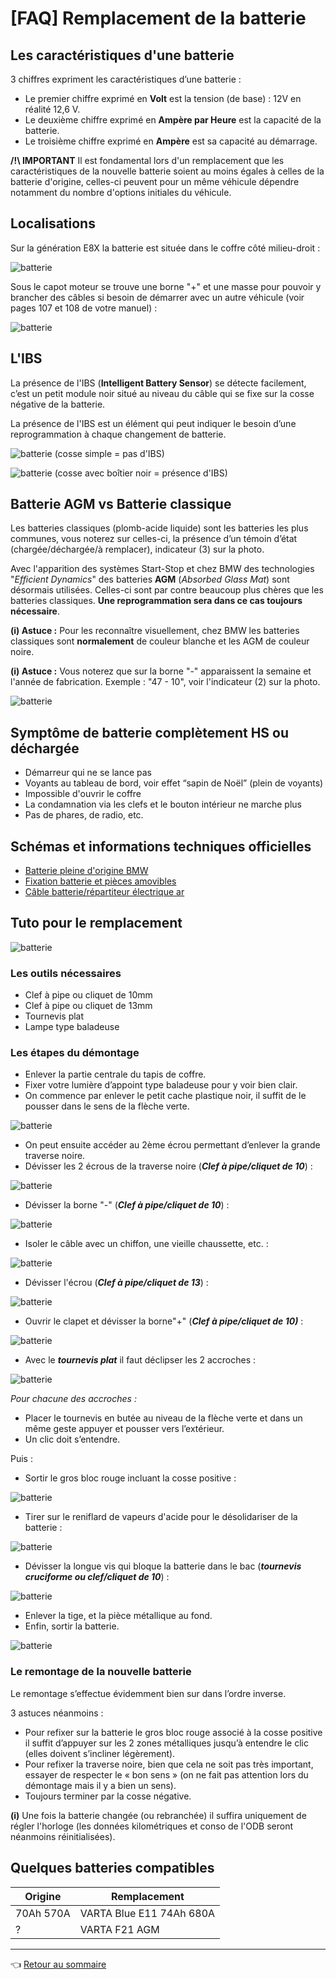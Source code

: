# [FAQ] Remplacement de la batterie

## Les caractéristiques d'une batterie

3 chiffres expriment les caractéristiques d’une batterie :

- Le premier chiffre exprimé en **Volt** est la tension (de base) : 12V en réalité 12,6 V.
- Le deuxième chiffre exprimé en **Ampère par Heure** est la capacité de la batterie.
- Le troisième chiffre exprimé en **Ampère** est sa capacité au démarrage.

**/!\\ IMPORTANT** Il est fondamental lors d'un remplacement que les caractéristiques de la nouvelle batterie soient au moins égales à celles de la batterie d'origine, celles-ci peuvent pour un même véhicule dépendre notamment du nombre d'options initiales du véhicule.

## Localisations

Sur la génération E8X la batterie est située dans le coffre côté milieu-droit :

![batterie](../images/tuto_batterie/batterie_01.jpg)

Sous le capot moteur se trouve une borne "+" et une masse pour  pouvoir y brancher des câbles si besoin de démarrer avec un autre véhicule (voir pages 107 et 108 de votre manuel) :

![batterie](../images/tuto_batterie/batterie_02.jpg)

## L'IBS

La présence de l'IBS (**Intelligent Battery Sensor**) se détecte facilement, c’est un petit module noir situé au niveau du câble qui se fixe sur la cosse négative de la batterie.

La présence de l'IBS est un élément qui peut indiquer le besoin d’une reprogrammation à chaque changement de batterie.

![batterie](../images/tuto_batterie/batterie_sans_ibs.jpg)
(cosse simple = pas d'IBS)

![batterie](../images/tuto_batterie/batterie_avec_ibs.jpg)
(cosse avec boîtier noir = présence d'IBS)

## Batterie AGM vs Batterie classique

Les batteries classiques (plomb-acide liquide) sont les batteries les plus communes, vous noterez sur celles-ci, la présence d’un témoin d’état (chargée/déchargée/à remplacer), indicateur (3) sur la photo.

Avec l'apparition des systèmes Start-Stop et chez BMW des technologies "_Efficient Dynamics_" des batteries **AGM** (_Absorbed Glass Mat_)  sont désormais utilisées. Celles-ci sont par contre beaucoup plus chères que les batteries classiques. **Une reprogrammation sera dans ce cas toujours nécessaire**.

**(i) Astuce :** Pour les reconnaître visuellement, chez BMW les batteries classiques sont **normalement** de couleur blanche et les AGM de couleur noire.

**(i) Astuce :** Vous noterez que sur la borne "-" apparaissent la semaine et l'année de fabrication. Exemple : "47 - 10", voir l'indicateur (2) sur la photo.

![batterie](../images/tuto_batterie/batterie_03.jpg)

## Symptôme de batterie complètement HS ou déchargée

- Démarreur qui ne se lance pas
- Voyants au tableau de bord, voir effet “sapin de Noël” (plein de voyants)
- Impossible d'ouvrir le coffre
- La condamnation via les clefs et le bouton intérieur ne marche plus
- Pas de phares, de radio, etc.

## Schémas et informations techniques officielles

- [Batterie pleine d'origine BMW](http://fr.bmwfans.info/parts-catalog/E87/Europe/130i-N52/L-N/jan2006/browse/vehicle_electrical_system/original_bmw_battery_warranty_only/)
- [Fixation batterie et pièces amovibles](http://fr.bmwfans.info/parts-catalog/E87/Europe/130i-N52/L-N/jan2006/browse/vehicle_electrical_system/battery_holder_and_mounting_parts/)
- [Câble batterie/répartiteur électrique ar](http://fr.bmwfans.info/parts-catalog/E87/Europe/130i-N52/L-N/jan2006/browse/vehicle_electrical_system/battery_lead_distribution_box_rear/)

## Tuto pour le remplacement

![batterie](../images/tuto_batterie/batterie_04.jpg)

### Les outils nécessaires

- Clef à pipe ou cliquet de 10mm
- Clef à pipe ou cliquet de 13mm
- Tournevis plat
- Lampe type baladeuse

### Les étapes du démontage

- Enlever la partie centrale du tapis de coffre.
- Fixer votre lumière d’appoint type baladeuse pour y voir bien clair.
- On commence par enlever le petit cache plastique noir, il suffit de le pousser dans le sens de la flèche verte.

![batterie](../images/tuto_batterie/batterie_05.jpg)

- On peut ensuite accéder au 2ème écrou permettant d’enlever la grande traverse noire.
- Dévisser les 2 écrous de la traverse noire (**_Clef à pipe/cliquet de 10_**) :

![batterie](../images/tuto_batterie/batterie_06.jpg)

- Dévisser la borne "-" (**_Clef à pipe/cliquet de 10_**) :

![batterie](../images/tuto_batterie/batterie_07.jpg)

- Isoler le câble avec un chiffon, une vieille chaussette, etc. :

![batterie](../images/tuto_batterie/batterie_08.jpg)

- Dévisser l'écrou (**_Clef à pipe/cliquet de 13_**) :

![batterie](../images/tuto_batterie/batterie_09.jpg)

- Ouvrir le clapet et dévisser la borne"+" (**_Clef à pipe/cliquet de 10)_** :

![batterie](../images/tuto_batterie/batterie_10.jpg)

- Avec le **_tournevis plat_** il faut déclipser les 2 accroches :

![batterie](../images/tuto_batterie/batterie_11.jpg)

_Pour chacune des accroches :_

- Placer le tournevis en butée au niveau de la flèche verte et dans un même geste appuyer et pousser vers l’extérieur.
- Un clic doit s’entendre.

Puis :

- Sortir le gros bloc rouge incluant la cosse positive :

![batterie](../images/tuto_batterie/batterie_12.jpg)

- Tirer sur le reniflard de vapeurs d'acide pour le désolidariser de la batterie :

![batterie](../images/tuto_batterie/batterie_13.jpg)

- Dévisser la longue vis qui bloque la batterie dans le bac (**_tournevis cruciforme ou clef/cliquet de 10_**) :

![batterie](../images/tuto_batterie/batterie_14.jpg)

- Enlever la tige, et la pièce métallique au fond.
- Enfin, sortir la batterie.

![batterie](../images/tuto_batterie/batterie_15.jpg)

### Le remontage de la nouvelle batterie

Le remontage s’effectue évidemment bien sur dans l’ordre inverse.

3 astuces néanmoins :

- Pour refixer sur la batterie le gros bloc rouge associé à la cosse positive il suffit d’appuyer sur les 2 zones métalliques jusqu’à entendre le clic (elles doivent s’incliner légèrement).
- Pour refixer la traverse noire, bien que cela ne soit pas très important, essayer de respecter le « bon sens » (on ne fait pas attention lors du démontage mais il y a bien un sens).
- Toujours terminer par la cosse négative.

**(i)** Une fois la batterie changée (ou rebranchée) il suffira uniquement de régler l'horloge (les données kilométriques et conso de l'ODB seront néanmoins réinitialisées).

## Quelques batteries compatibles

| Origine | Remplacement |
|---------|--------------|
| 70Ah 570A | VARTA Blue E11 74Ah 680A |
| ? | VARTA F21 AGM |

---
:point_left: [Retour au sommaire](../README.md#sommaire)
